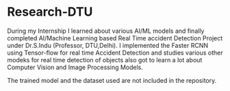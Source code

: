 # Research-DTU
During my Internship I learned about various AI/ML models and finally completed AI/Machine Learning based Real Time accident Detection Project under Dr.S.Indu (Professor, DTU,Delhi). I implemented the Faster RCNN using Tensor-flow for real time Accident Detection and studies various other modeks for real time detection of objects also got to learn a lot about Computer Vision and Image Processing Models.

The trained model and the dataset used are not included in the repository.
